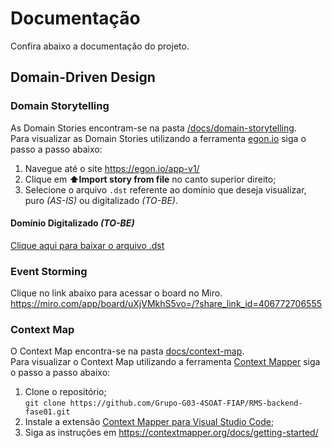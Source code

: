 # Documentação

Confira abaixo a documentação do projeto.

## Domain-Driven Design

### Domain Storytelling

As Domain Stories encontram-se na pasta [/docs/domain-storytelling](/docs/domain-storytelling).\
Para visualizar as Domain Stories utilizando a ferramenta [egon.io](https://egon.io/) siga o passo a passo abaixo:
1. Navegue até o site https://egon.io/app-v1/
2. Clique em **⬆️Import story from file** no canto superior direito;
3. Selecione o arquivo `.dst` referente ao domínio que deseja visualizar, puro *(AS-IS)* ou digitalizado *(TO-BE)*.

#### Domínio Digitalizado *(TO-BE)*

[Clique aqui para baixar o arquivo .dst](/docs/domain-storytelling/domain-story-digitalizado.dst)

### Event Storming

Clique no link abaixo para acessar o board no Miro.\
https://miro.com/app/board/uXjVMkhS5vo=/?share_link_id=406772706555

### Context Map

O Context Map encontra-se na pasta [docs/context-map](/docs/context-map).\
Para visualizar o Context Map utilizando a ferramenta [Context Mapper](https://contextmapper.org/) siga o passo a passo abaixo:
1. Clone o repositório;\
   `git clone https://github.com/Grupo-G03-4SOAT-FIAP/RMS-backend-fase01.git`
3. Instale a extensão [Context Mapper para Visual Studio Code](https://marketplace.visualstudio.com/items?itemName=contextmapper.context-mapper-vscode-extension);
4. Siga as instruções em https://contextmapper.org/docs/getting-started/
